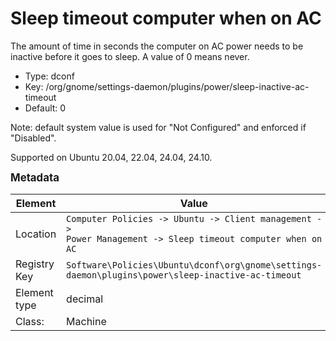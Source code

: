 # Sleep timeout computer when on AC

The amount of time in seconds the computer on AC power needs to be inactive before it goes to sleep. A value of 0 means never.

- Type: dconf
- Key: /org/gnome/settings-daemon/plugins/power/sleep-inactive-ac-timeout
- Default: 0

Note: default system value is used for "Not Configured" and enforced if "Disabled".

Supported on Ubuntu 20.04, 22.04, 24.04, 24.10.



<span style="font-size: larger;">**Metadata**</span>

| Element      | Value                          |
| ---          | ---                            |
| Location     | <code>Computer Policies -> Ubuntu -> Client management -> Power Management -> Sleep timeout computer when on AC</code>     |
| Registry Key | <code>Software\Policies\Ubuntu\dconf\org\gnome\settings-daemon\plugins\power\sleep-inactive-ac-timeout</code>          |
| Element type | decimal               |
| Class:       | Machine                     |
